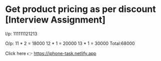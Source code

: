 # Get product pricing as per discount [Interview Assignment]
I/p: 111111121213

O/p:
11 * 2 = 18000
12 * 1 = 20000
13 * 1 = 30000
Total:68000

Click here 👉 https://iphone-task.netlify.app
